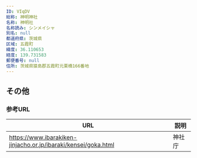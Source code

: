 ```yaml
---
ID: VIqDV
総称: 神明神社
名称: 神明社
名称読み: シンメイシャ
別名: null
都道府県: 茨城県
区域: 五霞町
緯度: 36.110653
経度: 139.731583
郵便番号: null
住所: 茨城県猿島郡五霞町元栗橋166番地
---
```


## その他

### 参考URL

| URL                                                            | 説明   |
| -------------------------------------------------------------- | ------ |
| https://www.ibarakiken-jinjacho.or.jp/ibaraki/kensei/goka.html | 神社庁 |
